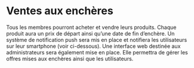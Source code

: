 # Ventes aux enchères

Tous les membres pourront acheter et vendre leurs produits.
Chaque produit aura un prix de départ ainsi qu’une date de fin d’enchère.
Un système de notification push sera mis en place et notifiera les utilisateurs sur leur
smartphone (voir ci-dessous).
Une interface web destinée aux administrateurs sera également mise en place. Elle permettra de gérer les offres mises aux enchères ainsi que les utilisateurs.
